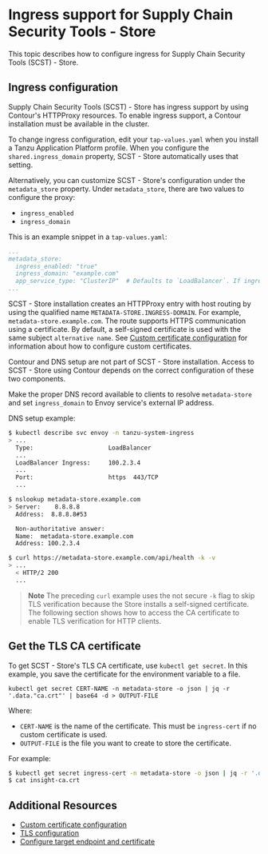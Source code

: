 # Ingress support for Supply Chain Security Tools - Store

This topic describes how to configure ingress for Supply Chain Security Tools (SCST) - Store.

## Ingress configuration

Supply Chain Security Tools (SCST) - Store has ingress support by using
Contour's HTTPProxy resources. To enable ingress support, a Contour installation
must be available in the cluster.

To change ingress configuration, edit your `tap-values.yaml` when you install a
Tanzu Application Platform profile. When you configure the `shared.ingress_domain`
property, SCST - Store automatically uses that setting.

Alternatively, you can customize SCST - Store's configuration under the
`metadata_store` property. Under `metadata_store`, there are two values to
configure the proxy:

- `ingress_enabled`
- `ingress_domain`

This is an example snippet in a `tap-values.yaml`:

```yaml
...
metadata_store:
  ingress_enabled: "true"
  ingress_domain: "example.com"
  app_service_type: "ClusterIP"  # Defaults to `LoadBalancer`. If ingress is enabled then this should be set to `ClusterIP`.
...
```

SCST - Store installation creates an HTTPProxy entry with host routing by using
the qualified name `METADATA-STORE.INGRESS-DOMAIN`. For example,
`metadata-store.example.com`. The route supports HTTPS communication using a
certificate. By default, a self-signed certificate is used with the same subject
`alternative name`. See [Custom certificate configuration](custom-cert.hbs.md)
for information about how to configure custom certificates.

Contour and DNS setup are not part of SCST - Store installation. Access to SCST - Store using Contour depends on the correct configuration of these two
components.

Make the proper DNS record available to clients to resolve `metadata-store` and
set `ingress_domain` to Envoy service's external IP address.

DNS setup example:

```bash
$ kubectl describe svc envoy -n tanzu-system-ingress
> ...
  Type:                     LoadBalancer
  ...
  LoadBalancer Ingress:     100.2.3.4
  ...
  Port:                     https  443/TCP
  ...

$ nslookup metadata-store.example.com
> Server:    8.8.8.8
  Address:  8.8.8.8#53

  Non-authoritative answer:
  Name:  metadata-store.example.com
  Address: 100.2.3.4

$ curl https://metadata-store.example.com/api/health -k -v
> ...
  < HTTP/2 200
  ...
```

>**Note** The preceding `curl` example uses the not secure `-k` flag to skip
>TLS verification because the Store installs a self-signed certificate. The
>following section shows how to access the CA certificate to enable TLS
>verification for HTTP clients.

## <a id="tls"></a>Get the TLS CA certificate

To get SCST - Store's TLS CA certificate, use `kubectl get secret`. In this
example, you save the certificate for the environment variable to a file.

```console
kubectl get secret CERT-NAME -n metadata-store -o json | jq -r '.data."ca.crt"' | base64 -d > OUTPUT-FILE
```

Where:

- `CERT-NAME` is the name of the certificate. This must be `ingress-cert` if no
  custom certificate is used.
- `OUTPUT-FILE` is the file you want to create to store the certificate.

For example:

```bash
$ kubectl get secret ingress-cert -n metadata-store -o json | jq -r '.data."ca.crt"' | base64 -d > insight-ca.crt
$ cat insight-ca.crt
```

## Additional Resources

* [Custom certificate configuration](custom-cert.hbs.md)
* [TLS configuration](tls-configuration.hbs.md)
* [Configure target endpoint and certificate](using-encryption-and-connection.hbs.md)
